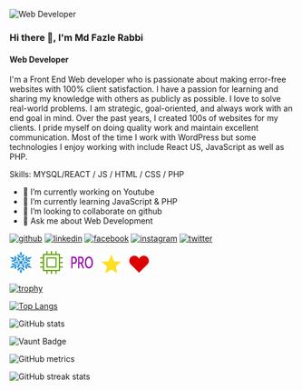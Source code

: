 ![Web Developer](https://media.licdn.com/dms/image/v2/D4E16AQEYzmL9vKSa9Q/profile-displaybackgroundimage-shrink_350_1400/B4EZU98EDYHUAY-/0/1740500912605?e=1746057600&v=beta&t=WVw_C_OJ2xNJ3PxekbK3y-B6L0GfQ16ja3BJmtKuhDo)

### Hi there 👋, I'm Md Fazle Rabbi
#### Web Developer


I'm a Front End Web developer who is passionate about making error-free websites with 100% client satisfaction. I have a passion for learning and sharing my knowledge with others as publicly as possible. I love to solve real-world problems. I am strategic, goal-oriented, and always work with an end goal in mind. Over the past years, I created 100s of websites for my clients. I pride myself on doing quality work and maintain excellent communication. Most of the time I work with WordPress but some technologies I enjoy working with include React US, JavaScript as well as PHP.

Skills: MYSQL/REACT / JS / HTML / CSS / PHP

- 🔭 I’m currently working on Youtube 
- 🌱 I’m currently learning JavaScript & PHP 
- 👯 I’m looking to collaborate on github 
- 💬 Ask me about Web Development 


[<img src='https://cdn.jsdelivr.net/npm/simple-icons@3.0.1/icons/github.svg' alt='github' height='40'>](https://github.com/rabbiOSD)  [<img src='https://cdn.jsdelivr.net/npm/simple-icons@3.0.1/icons/linkedin.svg' alt='linkedin' height='40'>](https://www.linkedin.com/in/fazlerabbi201/)  [<img src='https://cdn.jsdelivr.net/npm/simple-icons@3.0.1/icons/facebook.svg' alt='facebook' height='40'>](https://www.facebook.com/tmfazle.rabby)  [<img src='https://cdn.jsdelivr.net/npm/simple-icons@3.0.1/icons/instagram.svg' alt='instagram' height='40'>](https://www.instagram.com/realfazlerabbi/)  [<img src='https://cdn.jsdelivr.net/npm/simple-icons@3.0.1/icons/twitter.svg' alt='twitter' height='40'>](https://twitter.com/fazlerabbi201)  

<a href='https://archiveprogram.github.com/'><img src='https://raw.githubusercontent.com/acervenky/animated-github-badges/master/assets/acbadge.gif' width='40' height='40'></a> <a href='https://docs.github.com/en/developers'><img src='https://raw.githubusercontent.com/acervenky/animated-github-badges/master/assets/devbadge.gif' width='40' height='40'></a> <a href='https://github.com/pricing'><img src='https://raw.githubusercontent.com/acervenky/animated-github-badges/master/assets/pro.gif' width='40' height='40'></a> <a href='https://stars.github.com/'><img src='https://raw.githubusercontent.com/acervenky/animated-github-badges/master/assets/starbadge.gif' width='35' height='35'></a> <a href='https://docs.github.com/en/github/supporting-the-open-source-community-with-github-sponsors'><img src='https://raw.githubusercontent.com/acervenky/animated-github-badges/master/assets/sponsorbadge.gif' width='35' height='35'></a> 

[![trophy](https://github-profile-trophy.vercel.app/?username=rabbiOSD)](https://github.com/ryo-ma/github-profile-trophy)

[![Top Langs](https://github-readme-stats.vercel.app/api/top-langs/?username=rabbiOSD)](https://github.com/anuraghazra/github-readme-stats)

![GitHub stats](https://github-readme-stats.vercel.app/api?username=rabbiOSD&show_icons=true&count_private=true)  

![Vaunt Badge](https://api.vaunt.dev/v1/github/entities/rabbiOSD/contributions?format=svg&private=true)  

![GitHub metrics](https://metrics.lecoq.io/rabbiOSD)  

![GitHub streak stats](https://streak-stats.demolab.com/?user=rabbiOSD)  



